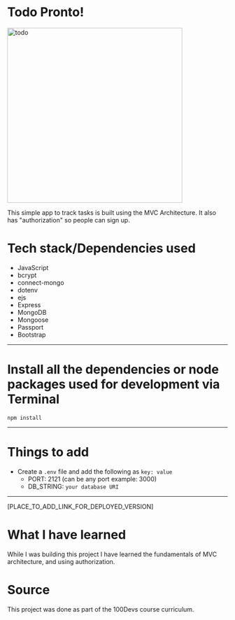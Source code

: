 # Todo Pronto!  
<img width="400" alt="todo" src="https://user-images.githubusercontent.com/97693233/201401761-4e479976-860d-410c-bb62-2009fde98727.PNG">


This simple app to track tasks is built using the MVC Architecture. It also has "authorization" so people can sign up. 


# Tech stack/Dependencies used 

- JavaScript  
- bcrypt  
- connect-mongo  
- dotenv  
- ejs  
- Express  
- MongoDB  
- Mongoose  
- Passport  
- Bootstrap  

---

# Install all the dependencies or node packages used for development via Terminal

`npm install` 

---

# Things to add

- Create a `.env` file and add the following as `key: value` 
  - PORT: 2121 (can be any port example: 3000) 
  - DB_STRING: `your database URI` 
 ---





[PLACE_TO_ADD_LINK_FOR_DEPLOYED_VERSION]


# What I have learned

While I was building this project I have learned the fundamentals of MVC architecture, and using authorization.  


# Source

This project was done as part of the 100Devs course curriculum. 
